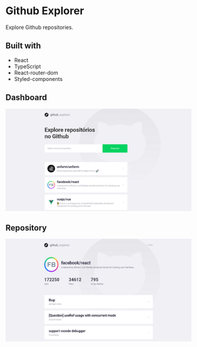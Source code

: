 # Github Explorer
Explore Github repositories.

## Built with
- React
- TypeScript
- React-router-dom
- Styled-components

## Dashboard
![myimage-alt-tag](images/dashboard.png)
## Repository
![myimage-alt-tag](images/repository.png)



